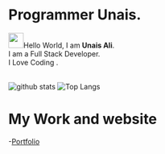 
# Programmer Unais.
<img src="https://raw.githubusercontent.com/ProgrammerGaurav/programmergaurav/master/images/hello.gif" width="30">Hello World, I am <strong>Unais Ali</strong>.<br />
I am a Full Stack Developer.<br/>
I Love Coding .
<br/>
<br/>

![github stats](https://github-readme-stats.vercel.app/api?username=unaisshazan&show_icons=true&title_color=fff&theme=radical&hide=prs)
![Top Langs](https://github-readme-stats.vercel.app/api/top-langs/?username=unaisshazan&layout=compact&theme=radical)

# My Work and  website
-[Portfolio](http://www.unaisali.com)
<br />
